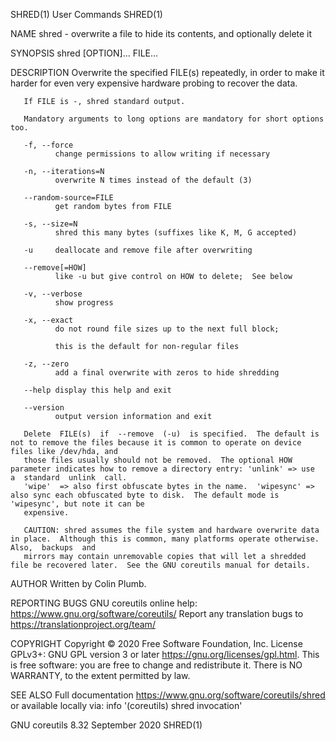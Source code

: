 SHRED(1)                                                                    User Commands                                                                   SHRED(1)

NAME
       shred - overwrite a file to hide its contents, and optionally delete it

SYNOPSIS
       shred [OPTION]... FILE...

DESCRIPTION
       Overwrite the specified FILE(s) repeatedly, in order to make it harder for even very expensive hardware probing to recover the data.

       If FILE is -, shred standard output.

       Mandatory arguments to long options are mandatory for short options too.

       -f, --force
              change permissions to allow writing if necessary

       -n, --iterations=N
              overwrite N times instead of the default (3)

       --random-source=FILE
              get random bytes from FILE

       -s, --size=N
              shred this many bytes (suffixes like K, M, G accepted)

       -u     deallocate and remove file after overwriting

       --remove[=HOW]
              like -u but give control on HOW to delete;  See below

       -v, --verbose
              show progress

       -x, --exact
              do not round file sizes up to the next full block;

              this is the default for non-regular files

       -z, --zero
              add a final overwrite with zeros to hide shredding

       --help display this help and exit

       --version
              output version information and exit

       Delete  FILE(s)  if  --remove  (-u)  is specified.  The default is not to remove the files because it is common to operate on device files like /dev/hda, and
       those files usually should not be removed.  The optional HOW parameter indicates how to remove a directory entry: 'unlink' => use  a  standard  unlink  call.
       'wipe'  => also first obfuscate bytes in the name.  'wipesync' => also sync each obfuscated byte to disk.  The default mode is 'wipesync', but note it can be
       expensive.

       CAUTION: shred assumes the file system and hardware overwrite data in place.  Although this is common, many platforms operate otherwise.  Also,  backups  and
       mirrors may contain unremovable copies that will let a shredded file be recovered later.  See the GNU coreutils manual for details.

AUTHOR
       Written by Colin Plumb.

REPORTING BUGS
       GNU coreutils online help: <https://www.gnu.org/software/coreutils/>
       Report any translation bugs to <https://translationproject.org/team/>

COPYRIGHT
       Copyright © 2020 Free Software Foundation, Inc.  License GPLv3+: GNU GPL version 3 or later <https://gnu.org/licenses/gpl.html>.
       This is free software: you are free to change and redistribute it.  There is NO WARRANTY, to the extent permitted by law.

SEE ALSO
       Full documentation <https://www.gnu.org/software/coreutils/shred>
       or available locally via: info '(coreutils) shred invocation'

GNU coreutils 8.32                                                         September 2020                                                                   SHRED(1)
